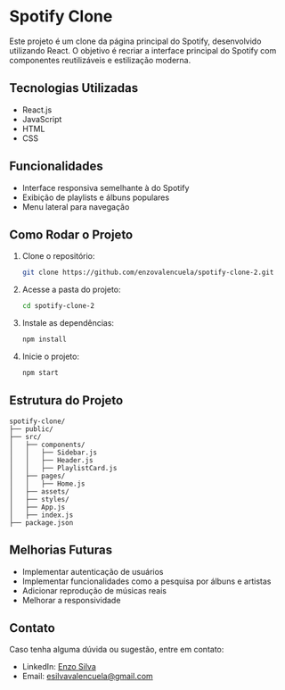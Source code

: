 # Spotify Clone

Este projeto é um clone da página principal do Spotify, desenvolvido utilizando React. O objetivo é recriar a interface principal do Spotify com componentes reutilizáveis e estilização moderna.


## Tecnologias Utilizadas

- React.js
- JavaScript
- HTML
- CSS

## Funcionalidades

- Interface responsiva semelhante à do Spotify
- Exibição de playlists e álbuns populares
- Menu lateral para navegação

## Como Rodar o Projeto

1. Clone o repositório:
   ```sh
   git clone https://github.com/enzovalencuela/spotify-clone-2.git
   ```
2. Acesse a pasta do projeto:
   ```sh
   cd spotify-clone-2
   ```
3. Instale as dependências:
   ```sh
   npm install
   ```
4. Inicie o projeto:
   ```sh
   npm start
   ```

## Estrutura do Projeto

```
spotify-clone/
├── public/
├── src/
│   ├── components/
│   │   ├── Sidebar.js
│   │   ├── Header.js
│   │   ├── PlaylistCard.js
│   ├── pages/
│   │   ├── Home.js
│   ├── assets/
│   ├── styles/
│   ├── App.js
│   ├── index.js
├── package.json
```

## Melhorias Futuras

- Implementar autenticação de usuários
- Implementar funcionalidades como a pesquisa por álbuns e artistas
- Adicionar reprodução de músicas reais
- Melhorar a responsividade

## Contato

Caso tenha alguma dúvida ou sugestão, entre em contato:
- LinkedIn: [Enzo Silva](https://www.linkedin.com/in/enzo-silva10/)
- Email: esilvavalencuela@gmail.com
